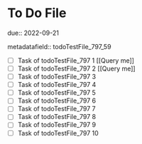 # To Do File

due:: 2022-09-21

metadatafield:: todoTestFile_797_59

- [ ] Task of todoTestFile_797 1 [[Query me]]
- [ ] Task of todoTestFile_797 2 [[Query me]]
- [ ] Task of todoTestFile_797 3
- [ ] Task of todoTestFile_797 4
- [ ] Task of todoTestFile_797 5
- [ ] Task of todoTestFile_797 6
- [ ] Task of todoTestFile_797 7
- [ ] Task of todoTestFile_797 8
- [ ] Task of todoTestFile_797 9
- [ ] Task of todoTestFile_797 10